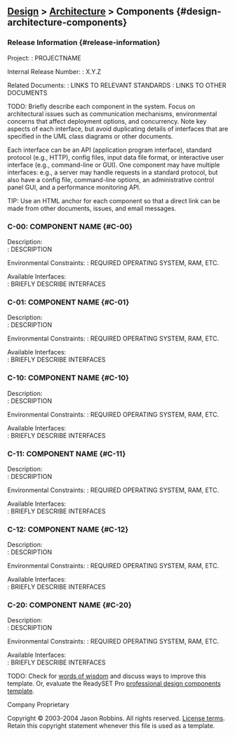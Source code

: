 [Design](design.html) &gt; [Architecture](design-architecture.html) &gt; Components {#design-architecture-components}
-----------------------------------------------------------------------------------

### Release Information {#release-information}

Project:
:   PROJECTNAME

Internal Release Number:
:   X.Y.Z

Related Documents:
:   LINKS TO RELEVANT STANDARDS
:   LINKS TO OTHER DOCUMENTS

TODO: Briefly describe each component in the system. Focus on
architectural issues such as communication mechanisms, environmental
concerns that affect deployment options, and concurrency. Note key
aspects of each interface, but avoid duplicating details of interfaces
that are specified in the UML class diagrams or other documents.

Each interface can be an API (application program interface), standard
protocol (e.g., HTTP), config files, input data file format, or
interactive user interface (e.g., command-line or GUI). One component
may have multiple interfaces: e.g., a server may handle requests in a
standard protocol, but also have a config file, command-line options, an
administrative control panel GUI, and a performance monitoring API.

TIP: Use an HTML anchor for each component so that a direct link can be
made from other documents, issues, and email messages.

### C-00: COMPONENT NAME {#C-00}

Description:               
:	DESCRIPTION
                          
Environmental Constraints: 
:	REQUIRED OPERATING SYSTEM, RAM, ETC.

Available Interfaces:      
:	BRIEFLY DESCRIBE INTERFACES

### C-01: COMPONENT NAME {#C-01}

Description:               
:	DESCRIPTION
                          
Environmental Constraints: 
:	REQUIRED OPERATING SYSTEM, RAM, ETC.

Available Interfaces:      
:	BRIEFLY DESCRIBE INTERFACES
### C-10: COMPONENT NAME {#C-10}

Description:               
:	DESCRIPTION
                          
Environmental Constraints: 
:	REQUIRED OPERATING SYSTEM, RAM, ETC.

Available Interfaces:      
:	BRIEFLY DESCRIBE INTERFACES

### C-11: COMPONENT NAME {#C-11}

Description:               
:	DESCRIPTION
                          
Environmental Constraints: 
:	REQUIRED OPERATING SYSTEM, RAM, ETC.

Available Interfaces:      
:	BRIEFLY DESCRIBE INTERFACES

### C-12: COMPONENT NAME {#C-12}

Description:               
:	DESCRIPTION
                          
Environmental Constraints: 
:	REQUIRED OPERATING SYSTEM, RAM, ETC.

Available Interfaces:      
:	BRIEFLY DESCRIBE INTERFACES

### C-20: COMPONENT NAME {#C-20}

Description:               
:	DESCRIPTION
                          
Environmental Constraints: 
:	REQUIRED OPERATING SYSTEM, RAM, ETC.

Available Interfaces:      
:	BRIEFLY DESCRIBE INTERFACES

TODO: Check for [words of
wisdom](http://readyset.tigris.org/words-of-wisdom/design-components.html)
and discuss ways to improve this template. Or, evaluate the ReadySET Pro
[professional design components
template](http://www.readysetpro.com/ "pro use case template and sample test plan").

Company Proprietary

Copyright © 2003-2004 Jason Robbins. All rights reserved. [License
terms](readyset-license.html). Retain this copyright statement whenever
this file is used as a template.


